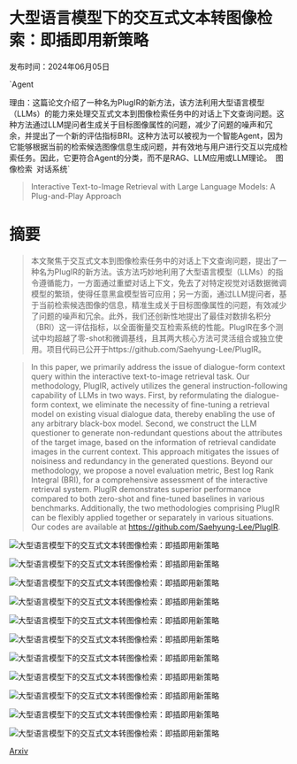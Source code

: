# 大型语言模型下的交互式文本转图像检索：即插即用新策略

发布时间：2024年06月05日

`Agent

理由：这篇论文介绍了一种名为PlugIR的新方法，该方法利用大型语言模型（LLMs）的能力来处理交互式文本到图像检索任务中的对话上下文查询问题。这种方法通过LLM提问者生成关于目标图像属性的问题，减少了问题的噪声和冗余，并提出了一个新的评估指标BRI。这种方法可以被视为一个智能Agent，因为它能够根据当前的检索候选图像信息生成问题，并有效地与用户进行交互以完成检索任务。因此，它更符合Agent的分类，而不是RAG、LLM应用或LLM理论。` `图像检索` `对话系统`

> Interactive Text-to-Image Retrieval with Large Language Models: A Plug-and-Play Approach

# 摘要

> 本文聚焦于交互式文本到图像检索任务中的对话上下文查询问题，提出了一种名为PlugIR的新方法。该方法巧妙地利用了大型语言模型（LLMs）的指令遵循能力，一方面通过重塑对话上下文，免去了对特定视觉对话数据微调模型的繁琐，使得任意黑盒模型皆可应用；另一方面，通过LLM提问者，基于当前检索候选图像的信息，精准生成关于目标图像属性的问题，有效减少了问题的噪声和冗余。此外，我们还创新性地提出了最佳对数排名积分（BRI）这一评估指标，以全面衡量交互检索系统的性能。PlugIR在多个测试中均超越了零-shot和微调基线，且其两大核心方法可灵活组合或独立使用。项目代码已公开于https://github.com/Saehyung-Lee/PlugIR。

> In this paper, we primarily address the issue of dialogue-form context query within the interactive text-to-image retrieval task. Our methodology, PlugIR, actively utilizes the general instruction-following capability of LLMs in two ways. First, by reformulating the dialogue-form context, we eliminate the necessity of fine-tuning a retrieval model on existing visual dialogue data, thereby enabling the use of any arbitrary black-box model. Second, we construct the LLM questioner to generate non-redundant questions about the attributes of the target image, based on the information of retrieval candidate images in the current context. This approach mitigates the issues of noisiness and redundancy in the generated questions. Beyond our methodology, we propose a novel evaluation metric, Best log Rank Integral (BRI), for a comprehensive assessment of the interactive retrieval system. PlugIR demonstrates superior performance compared to both zero-shot and fine-tuned baselines in various benchmarks. Additionally, the two methodologies comprising PlugIR can be flexibly applied together or separately in various situations. Our codes are available at https://github.com/Saehyung-Lee/PlugIR.

![大型语言模型下的交互式文本转图像检索：即插即用新策略](../../../paper_images/2406.03411/x1.png)

![大型语言模型下的交互式文本转图像检索：即插即用新策略](../../../paper_images/2406.03411/x2.png)

![大型语言模型下的交互式文本转图像检索：即插即用新策略](../../../paper_images/2406.03411/x3.png)

![大型语言模型下的交互式文本转图像检索：即插即用新策略](../../../paper_images/2406.03411/x4.png)

![大型语言模型下的交互式文本转图像检索：即插即用新策略](../../../paper_images/2406.03411/x5.png)

![大型语言模型下的交互式文本转图像检索：即插即用新策略](../../../paper_images/2406.03411/x6.png)

![大型语言模型下的交互式文本转图像检索：即插即用新策略](../../../paper_images/2406.03411/x7.png)

![大型语言模型下的交互式文本转图像检索：即插即用新策略](../../../paper_images/2406.03411/x8.png)

![大型语言模型下的交互式文本转图像检索：即插即用新策略](../../../paper_images/2406.03411/human_eval.png)

![大型语言模型下的交互式文本转图像检索：即插即用新策略](../../../paper_images/2406.03411/x9.png)

![大型语言模型下的交互式文本转图像检索：即插即用新策略](../../../paper_images/2406.03411/x10.png)

[Arxiv](https://arxiv.org/abs/2406.03411)